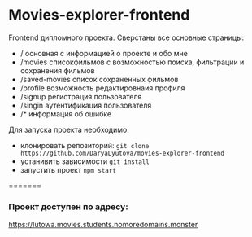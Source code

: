 # Movies-explorer-frontend

Frontend дипломного проекта. Сверстаны все основные страницы:
 - / основная с информацией о проекте и обо мне
 - /movies списокфильмов с возможностью поиска, фильтрации и сохранения фильмов
 - /saved-movies список сохраненных фильмов
 - /profile возможность редактировнаия профиля
 - /signup регистрация пользователя
 - /singin аутентификация пользователя
 - /* информация об ошибке

Для запуска проекта необходимо:
- клонировать репозиторий: `git clone https://github.com/DaryaLyutova/movies-explorer-frontend`
- устанивить зависимости `git install`
- запустить проект `npm start`

=======
### Проект доступен по адресу:

https://lutowa.movies.students.nomoredomains.monster
